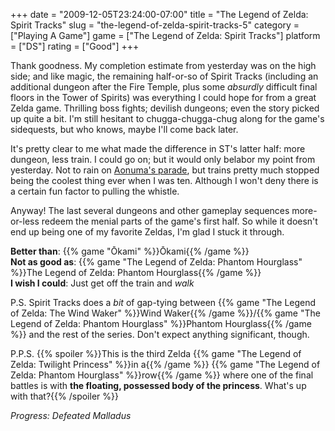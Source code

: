 +++
date = "2009-12-05T23:24:00-07:00"
title = "The Legend of Zelda: Spirit Tracks"
slug = "the-legend-of-zelda-spirit-tracks-5"
category = ["Playing A Game"]
game = ["The Legend of Zelda: Spirit Tracks"]
platform = ["DS"]
rating = ["Good"]
+++

Thank goodness.  My completion estimate from yesterday was on the high side; and like magic, the remaining half-or-so of Spirit Tracks (including an additional dungeon after the Fire Temple, plus some <i>absurdly</i> difficult final floors in the Tower of Spirits) was everything I could hope for from a great Zelda game.  Thrilling boss fights; devilish dungeons; even the story picked up quite a bit.  I'm still hesitant to chugga-chugga-chug along for the game's sidequests, but who knows, maybe I'll come back later.

It's pretty clear to me what made the difference in ST's latter half: more dungeon, less train.  I could go on; but it would only belabor my point from yesterday.  Not to rain on <a href="http://kotaku.com/5418530/heres-where-the-idea-for-spirit-tracks-came-from">Aonuma's parade</a>, but trains pretty much stopped being the coolest thing ever when I was ten.  Although I won't deny there is a certain fun factor to pulling the whistle.

Anyway!  The last several dungeons and other gameplay sequences more-or-less redeem the menial parts of the game's first half.  So while it doesn't end up being one of my favorite Zeldas, I'm glad I stuck it through.

<b>Better than</b>: {{% game "Ōkami" %}}Ōkami{{% /game %}}  
<b>Not as good as</b>: {{% game "The Legend of Zelda: Phantom Hourglass" %}}The Legend of Zelda: Phantom Hourglass{{% /game %}}  
<b>I wish I could</b>: Just get off the train and <i>walk</i>

P.S. Spirit Tracks does a <i>bit</i> of gap-tying between {{% game "The Legend of Zelda: The Wind Waker" %}}Wind Waker{{% /game %}}/{{% game "The Legend of Zelda: Phantom Hourglass" %}}Phantom Hourglass{{% /game %}} and the rest of the series.  Don't expect anything significant, though.

P.P.S. {{% spoiler %}}This is the third Zelda {{% game "The Legend of Zelda: Twilight Princess" %}}in a{{% /game %}} {{% game "The Legend of Zelda: Phantom Hourglass" %}}row{{% /game %}} where one of the final battles is with <b>the floating, possessed body of the princess</b>.  What's up with that?{{% /spoiler %}}

<i>Progress: Defeated Malladus</i>
